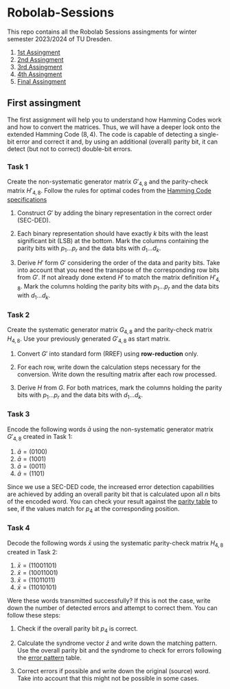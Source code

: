 # Robolab-Sessions

This repo contains all the Robolab Sessions assingments for winter semester 2023/2024 of TU Dresden.

1. [1st Assingment](#first-assingment)
2. [2nd Assingment](#second-assingment)
3. [3rd Assingment](#third-assingment)
4. [4th Assingment](#fourth-assingment)
5. [Final Assingment](#final-assingment)

## First assingment

The first assignment will help you to understand how Hamming Codes work and how to convert the matrices.
Thus, we will have a deeper look onto the extended Hamming Code $`(8, 4)`$.
The code is capable of detecting a single-bit error and correct it and, by using an additional (overall) parity bit, it can detect (but not to correct) double-bit errors.

### Task 1

Create the non-systematic generator matrix $`G'_{4,8}`$ and the parity-check matrix $`H'_{4,8}`$. Follow the rules for optimal codes from the [Hamming Code specifications](https://robolab.inf.tu-dresden.de/autumn/task/basics_hamming_code/#_construction)

1. Construct $`G'`$ by adding the binary representation in the correct order (SEC-DED).

2. Each binary representation should have exactly $k$ bits with the least significant bit (LSB) at the bottom. Mark the columns containing the parity bits with $`p_1 ... p_r`$ and the data bits with $`d_1 ... d_k`$.

3. Derive $`H'`$ form $`G'`$ considering the order of the data and parity bits. Take into account that you need the transpose of the corresponding row bits from $`G'`$. If not already done extend $`H'`$ to match the matrix definition $`H'_{4,8}`$. Mark the columns holding the parity bits with $`p_1 ... p_r`$ and the data bits with $`d_1 ... d_k`$.

### Task 2

Create the systematic generator matrix $`G_{4,8}`$ and the parity-check matrix $`H_{4,8}`$.
Use your previously generated $`G'_{4,8}`$ as start matrix.

1. Convert $`G'`$ into standard form (RREF) using **row-reduction** only.

2. For each row, write down the calculation steps necessary for the conversion. Write down the resulting matrix after each row processed.

3. Derive $H$ from $G$. For both matrices, mark the columns holding the parity bits with $`p_1 ... p_r`$ and the data bits with $`d_1 ... d_k`$.

### Task 3

Encode the following words $\bar a$ using the non-systematic generator matrix $`G'_{4,8}`$ created in Task 1:

1. $\bar a = (0100)$
2. $\bar a = (1001)$
3. $\bar a = (0011)$
4. $\bar a = (1101)$

Since we use a SEC-DED code, the increased error detection capabilities are achieved by adding an overall parity bit that is calculated upon all $n$ bits of the encoded word. You can check your result against the [parity table](https://robolab.inf.tu-dresden.de/autumn/task/basics_hamming_code/#parity-table) to see, if the values match for $p_4$ at the corresponding position.

### Task 4

Decode the following words $\bar x$ using the systematic parity-check matrix $`H_{4,8}`$ created in Task 2:

1. $\bar x = (11001101)$
2. $\bar x = (10011001)$
3. $\bar x = (11011011)$
4. $\bar x = (11010101)$

Were these words transmitted successfully? If this is not the case, write down the number of detected errors and attempt to correct them.
You can follow these steps:

1. Check if the overall parity bit $p_4$ is correct.

2. Calculate the syndrome vector $\bar z$ and write down the matching pattern. Use the overall parity bit and the syndrome to check for errors following the [error pattern](https://robolab.inf.tu-dresden.de/autumn/task/basics_hamming_code/#error-pattern) table.

3. Correct errors if possible and write down the original (source) word.
Take into account that this might not be possible in some cases.
